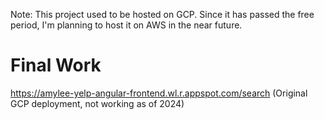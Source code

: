 Note: This project used to be hosted on GCP. Since it has passed the free period, I'm planning to host it on AWS in the near future.

# Final Work
https://amylee-yelp-angular-frontend.wl.r.appspot.com/search
(Original GCP deployment, not working as of 2024)
